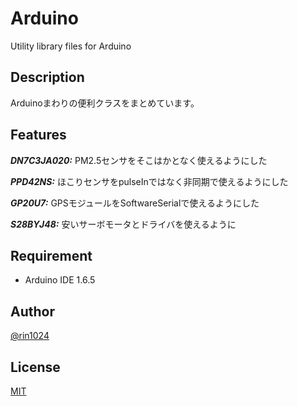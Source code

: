 # Arduino

Utility library files for Arduino

## Description

Arduinoまわりの便利クラスをまとめています。

## Features

***DN7C3JA020:***
PM2.5センサをそこはかとなく使えるようにした

***PPD42NS:***
ほこりセンサをpulseInではなく非同期で使えるようにした

***GP20U7:***
GPSモジュールをSoftwareSerialで使えるようにした

***S28BYJ48:***
安いサーボモータとドライバを使えるように

## Requirement

- Arduino IDE 1.6.5

## Author

[@rin1024](https://twitter.com/rin1024)

## License

[MIT](http://b4b4r07.mit-license.org)
